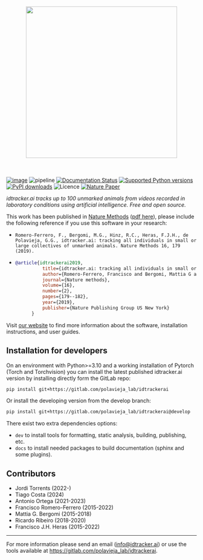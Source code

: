 <h1 align="center">
<img src="https://gitlab.com/polavieja_lab/idtrackerai/-/raw/master/docs/source/_static/logo_neutral.svg" width="400">
</h1><br>

[![image](http://img.shields.io/pypi/v/idtrackerai.svg)](https://pypi.python.org/pypi/idtrackerai/)
![pipeline](https://gitlab.com/polavieja_lab/idtrackerai/badges/master/pipeline.svg)
[![Documentation Status](https://readthedocs.org/projects/idtrackerai/badge/?version=latest)](https://idtracker.ai/)
[![Supported Python versions](https://img.shields.io/pypi/pyversions/idtrackerai.svg?logo=python&logoColor=FFE873)](https://pypi.org/project/idtrackerai/)
[![PyPI downloads](https://img.shields.io/pypi/dm/idtrackerai.svg)](https://pypistats.org/packages/idtrackerai)
![Licence](https://img.shields.io/gitlab/license/polavieja_lab/idtrackerai.svg)
[![Nature Paper](https://img.shields.io/badge/DOI-10.1038%2Fs41592--018--0295--5-blue)](
https://doi.org/10.1038/s41592-018-0295-5)


*idtracker.ai tracks up to 100 unmarked animals from videos recorded in laboratory conditions using artificial intelligence. Free and open source.*

This work has been published in [Nature Methods](https://doi.org/10.1038/s41592-018-0295-5) ([pdf here](https://drive.google.com/file/d/1fYBcmH6PPlwy0AQcr4D0iS2Qd-r7xU9n/view)), please include the following reference if you use this software in your research:

- ``` plain
  Romero-Ferrero, F., Bergomi, M.G., Hinz, R.C., Heras, F.J.H., de Polavieja, G.G., idtracker.ai: tracking all individuals in small or large collectives of unmarked animals. Nature Methods 16, 179 (2019).
    ```
- ``` bibtex
  @article{idtrackerai2019,
            title={idtracker.ai: tracking all individuals in small or large collectives of unmarked animals},
            author={Romero-Ferrero, Francisco and Bergomi, Mattia G and Hinz, Robert C and Heras, Francisco JH and de Polavieja, Gonzalo G},
            journal={Nature methods},
            volume={16},
            number={2},
            pages={179--182},
            year={2019},
            publisher={Nature Publishing Group US New York}
        }
   ```

Visit [our website](https://idtracker.ai) to find more information about the software, installation instructions, and user guides.

## Installation for developers

On an environment with Python>=3.10 and a working installation of Pytorch (Torch and Torchvision) you can install the latest published idtracker.ai version by installing directly form the GitLab repo:

``` bash
pip install git+https://gitlab.com/polavieja_lab/idtrackerai
```

Or install the developing version from the develop branch:

``` bash
pip install git+https://gitlab.com/polavieja_lab/idtrackerai@develop
```


There exist two extra dependencies options:
 - ``dev`` to install tools for formatting, static analysis, building, publishing, etc.
 - ``docs`` to install needed packages to build documentation (sphinx and some plugins).

## Contributors
* Jordi Torrents (2022-)
* Tiago Costa (2024)
* Antonio Ortega (2021-2023)
* Francisco Romero-Ferrero (2015-2022)
* Mattia G. Bergomi (2015-2018)
* Ricardo Ribeiro (2018-2020)
* Francisco J.H. Heras (2015-2022)

***

For more information please send an email (info@idtracker.ai) or use the tools available at https://gitlab.com/polavieja_lab/idtrackerai.
